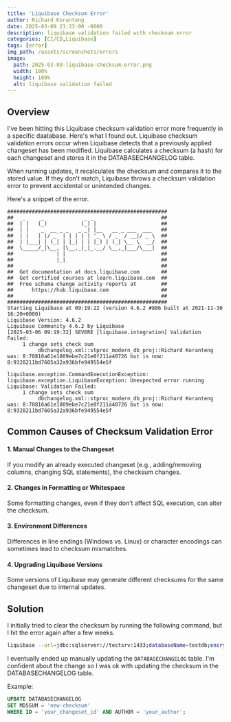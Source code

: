 ```yaml
---
title: 'Liquibase Checksum Error'
author: Richard Koranteng
date: 2025-03-09 21:23:00 -0600
description: liquibase validation failed with checksum error
categories: [CI/CD,Liquibase]
tags: [error]
img_path: /assets/screenshots/errors
image:
  path: 2025-03-09-liquibase-checksum-error.png
  width: 100%
  height: 100%
  alt: liquibase validation failed
---
```


## Overview
I've been hitting this Liquibase checksum validation error more frequently in a specific daatabase. Here's what I found out. Liquibase checksum validation errors occur when Liquibase detects that a previously applied changeset has been modified. Liquibase calculates a checksum (a hash) for each changeset and stores it in the DATABASECHANGELOG table. 

When running updates, it recalculates the checksum and compares it to the stored value. If they don’t match, Liquibase throws a checksum validation error to prevent accidental or unintended changes. 

Here's a snippet of the error.

```
####################################################
##   _     _             _ _                      ##
##  | |   (_)           (_) |                     ##
##  | |    _  __ _ _   _ _| |__   __ _ ___  ___   ##
##  | |   | |/ _` | | | | | '_ \ / _` / __|/ _ \  ##
##  | |___| | (_| | |_| | | |_) | (_| \__ \  __/  ##
##  \_____/_|\__, |\__,_|_|_.__/ \__,_|___/\___|  ##
##              | |                               ##
##              |_|                               ##
##                                                ## 
##  Get documentation at docs.liquibase.com       ##
##  Get certified courses at learn.liquibase.com  ## 
##  Free schema change activity reports at        ##
##      https://hub.liquibase.com                 ##
##                                                ##
####################################################
Starting Liquibase at 09:19:22 (version 4.6.2 #886 built at 2021-11-30 16:20+0000)
Liquibase Version: 4.6.2
Liquibase Community 4.6.2 by Liquibase
[2025-03-06 09:19:32] SEVERE [liquibase.integration] Validation Failed:
     1 change sets check sum
          dbchangelog.xml::stproc_modern_db_proj::Richard Koranteng was: 8:70816a61e1809ebe7c21e8f211a40726 but is now: 8:9328211bd7605a32a936bfe949554e5f

liquibase.exception.CommandExecutionException: liquibase.exception.LiquibaseException: Unexpected error running Liquibase: Validation Failed:
     1 change sets check sum
          dbchangelog.xml::stproc_modern_db_proj::Richard Koranteng was: 8:70816a61e1809ebe7c21e8f211a40726 but is now: 8:9328211bd7605a32a936bfe949554e5f

```

## Common Causes of Checksum Validation Error

#### 1. Manual Changes to the Changeset
If you modify an already executed changeset (e.g., adding/removing columns, changing SQL statements), the checksum changes.

#### 2. Changes in Formatting or Whitespace
Some formatting changes, even if they don’t affect SQL execution, can alter the checksum.

#### 3. Environment Differences
Differences in line endings (Windows vs. Linux) or character encodings can sometimes lead to checksum mismatches.

#### 4. Upgrading Liquibase Versions
Some versions of Liquibase may generate different checksums for the same changeset due to internal updates.

## Solution
I initially tried to clear the checksum by running the following command, but I hit the error again after a few weeks.
```sh
liquibase --url=jdbc:sqlserver://testsrv:1433;databaseName=testdb;encrypt=true;trustServerCertificate=true; --username=liquibase --password=**** clear-checksums
```

I eventually ended up manually updating the `DATABASECHANGELOG` table. I'm confident about the change so I was ok with updating the checksum in the DATABASECHANGELOG table. 

Example:
```sql
UPDATE DATABASECHANGELOG 
SET MD5SUM = 'new-checksum' 
WHERE ID = 'your_changeset_id' AND AUTHOR = 'your_author';
```

